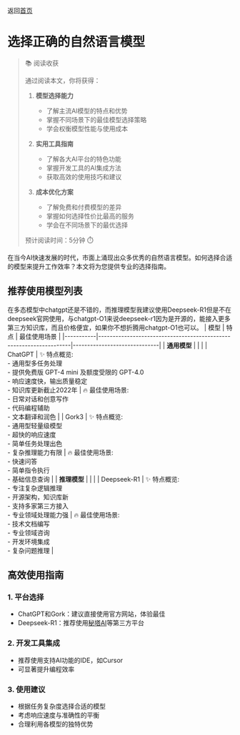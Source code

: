 返回[首页](./index.md)
# 选择正确的自然语言模型

> 📚 阅读收获
> 
> 通过阅读本文，你将获得：
> 1. **模型选择能力**
>    - 了解主流AI模型的特点和优势
>    - 掌握不同场景下的最佳模型选择策略
>    - 学会权衡模型性能与使用成本
> 
> 2. **实用工具指南**
>    - 了解各大AI平台的特色功能
>    - 掌握开发工具的AI集成方法
>    - 获取高效的使用技巧和建议
> 
> 3. **成本优化方案**
>    - 了解免费和付费模型的差异
>    - 掌握如何选择性价比最高的服务
>    - 学会在不同场景下的最优选择
>
> 预计阅读时间：5分钟 ⏱️

在当今AI快速发展的时代，市面上涌现出众多优秀的自然语言模型。如何选择合适的模型来提升工作效率？本文将为您提供专业的选择指南。

## 推荐使用模型列表

在多态模型中chatgpt还是不错的，而推理模型我建议使用Deepseek-R1但是不在deepseek官网使用，与chatgpt-O1来说deepseek-r1因为是开源的，能接入更多第三方知识库，而且价格便宜，如果你不想折腾用chatgpt-O1也可以。
| 模型        | 特点                                                                 | 最佳使用场景                     |
|-----------|--------------------------------------------------------------------|------------------------------|
| **通用模型** |                                                                    |                              |
| ChatGPT   | ✨ 特点概览:<br>- 通用型多任务处理<br>- 提供免费版 GPT-4 mini 及额度受限的 GPT-4.0<br>- 响应速度快，输出质量稳定<br>- 知识库更新截止2022年 | 🔥 最佳使用场景:<br>- 日常对话和创意写作<br>- 代码编程辅助<br>- 文本翻译和润色 |
| Gork3     | ✨ 特点概览:<br>- 通用型轻量级模型<br>- 超快的响应速度<br>- 简单任务处理出色<br>- 复杂推理能力有限                     | 🔥 最佳使用场景:<br>- 快速问答<br>- 简单指令执行<br>- 基础信息查询       |
| **推理模型** |                                                                    |                              |
| Deepseek-R1 | ✨ 特点概览:<br>- 专注复杂逻辑推理<br>- 开源架构，知识库新<br>- 支持多家第三方接入<br>- 专业领域处理能力强                | 🔥 最佳使用场景:<br>- 技术文档编写<br>- 专业领域咨询<br>- 开发环境集成<br>- 复杂问题推理      |

## 高效使用指南

### 1. 平台选择
- ChatGPT和Gork：建议直接使用官方网站，体验最佳
- Deepseek-R1：推荐使用[秘塔AI](https://metaso.cn/?s=itab1&q=)等第三方平台

### 2. 开发工具集成
- 推荐使用支持AI功能的IDE，如Cursor
- 可显著提升编程效率

### 3. 使用建议
- 根据任务复杂度选择合适的模型
- 考虑响应速度与准确性的平衡
- 合理利用各模型的独特优势
